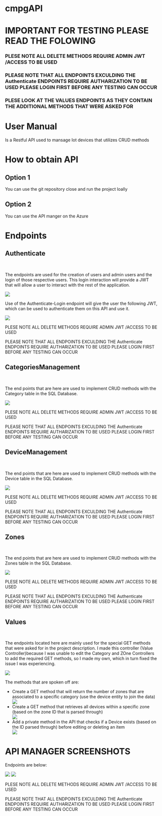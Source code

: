 # cmpgAPI
# IMPORTANT FOR TESTING PLEASE READ THE FOLOWING
<h3>PLESE NOTE ALL DELETE METHODS REQUIRE ADMIN JWT /ACCESS TO BE USED </h3>
<h3>PLEASE NOTE THAT ALL ENDPOINTS EXCULDING THE Authenticate ENDPOINTS REQUIRE AUTHARIZATION TO BE USED PLEASE LOGIN FIRST BEFORE ANY TESTING CAN OCCUR </h3>
<h3>PLESE LOOK AT THE VALUES ENDPOINTS AS THEY CONTAIN THE ADDITIONAL METHODS THAT WERE ASKED FOR</h3>

# User Manual 
<p>Is a Restful API used to mansage Iot devices that utilizes CRUD methods </p>
<h1>How to obtain API</h1>
<h2>Option 1 </h2>
<p>You can use the git repository close and run the project loally </p>
<h2>Option 2 </h2>
<p>You can use the API manger on the Azure </p>


# Endpoints
<h2>Authenticate</h2>
<br>
<p>The endpoints are used for the creation of users and admin users and the login of those respective users. This login interaction will provide a JWT that will allow a user to interact with the rest of the application.</p>
<img src = "resources/Screenshot 2022-09-08 145233.png"></img>
<p>Use of the Authenticate-Login endpoint will give the user the following JWT, which can be used to authenticate them on this API and use it.</p>
<img src = "Screenshot 2022-09-08 150817.png"></img>
<p>PLESE NOTE ALL DELETE METHODS REQUIRE ADMIN JWT /ACCESS TO BE USED </p>
<p>PLEASE NOTE THAT ALL ENDPOINTS EXCULDING THE Authenticate ENDPOINTS REQUIRE AUTHARIZATION TO BE USED PLEASE LOGIN FIRST BEFORE ANY TESTING CAN OCCUR </p>
<h2>CategoriesManagement</h2>
<br>
<p>The end points that are here are used to implement CRUD methods with the Category table in the SQL Database.</p>
<img src = "resources/Screenshot 2022-09-08 145522.png"></img>
<p>PLESE NOTE ALL DELETE METHODS REQUIRE ADMIN JWT /ACCESS TO BE USED </p>
<p>PLEASE NOTE THAT ALL ENDPOINTS EXCULDING THE Authenticate ENDPOINTS REQUIRE AUTHARIZATION TO BE USED PLEASE LOGIN FIRST BEFORE ANY TESTING CAN OCCUR </p>
<h2>DeviceManagement</h2>
<br>
<p>The end points that are here are used to implement CRUD methods with the Device table in the SQL Database.</p>
<img src = "resources/Screenshot 2022-09-08 145608.png"></img>
<p>PLESE NOTE ALL DELETE METHODS REQUIRE ADMIN JWT /ACCESS TO BE USED </p>
<p>PLEASE NOTE THAT ALL ENDPOINTS EXCULDING THE Authenticate ENDPOINTS REQUIRE AUTHARIZATION TO BE USED PLEASE LOGIN FIRST BEFORE ANY TESTING CAN OCCUR </p>
<h2>Zones</h2>
<br>
<p>The end points that are here are used to implement CRUD methods with the Zones table in the SQL Database.</p>
<img src = "resources/Screenshot 2022-09-08 145649.png"></img>
<p>PLESE NOTE ALL DELETE METHODS REQUIRE ADMIN JWT /ACCESS TO BE USED </p>
<p>PLEASE NOTE THAT ALL ENDPOINTS EXCULDING THE Authenticate ENDPOINTS REQUIRE AUTHARIZATION TO BE USED PLEASE LOGIN FIRST BEFORE ANY TESTING CAN OCCUR </p>
<h2>Values</h2>
<br>
<p>The endpoints located here are mainly used for the special GET methods that were asked for in the project description. I made this controller (Value Controller)because I was unable to edit the Category and ZOne Controllers to add the required GET methods, so I made my own, which in turn fixed the issue I was experiencing.</p>
<img src = "resources/Screenshot 2022-09-08 145734.png"></img>

<p>The methods that are spoken off are:</p>
<ul>
<li>Create a GET method that will return the number of zones that are associated to a specific category (use the device entity to join the data)</li>
<img src = "resources/Screenshot 2022-09-08 151503.png"></img>

<li>Create a GET method that retrieves all devices within a specific zone (based on the zone ID that is parsed through)</li>
<img src = "resources/Screenshot 2022-09-08 151314.png"></img>
<li>Add a private method in the API that checks if a Device exists (based on the ID parsed through) before editing or deleting an item</li>
<img src = "resources/Screenshot 2022-09-08 151810.png"></img>
</ul>
<h1>API MANAGER SCREENSHOTS</h1>
<p>Endpoints are below:</p>
<img src = "resources/Screenshot 1.png"></img>
<img src = "resources/Screenshot 2.png"></img>
<p>PLESE NOTE ALL DELETE METHODS REQUIRE ADMIN JWT /ACCESS TO BE USED </p>
<p>PLEASE NOTE THAT ALL ENDPOINTS EXCULDING THE Authenticate ENDPOINTS REQUIRE AUTHARIZATION TO BE USED PLEASE LOGIN FIRST BEFORE ANY TESTING CAN OCCUR </p>





